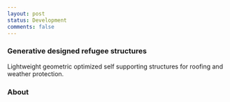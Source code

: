 ```yaml
---
layout: post
status: Development
comments: false
---
```


### Generative designed refugee structures
Lightweight geometric optimized self supporting structures for roofing and weather protection.

### About
